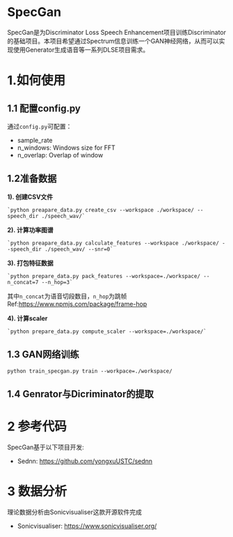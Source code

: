 # SpecGan 

SpecGan是为Discriminator Loss Speech Enhancement项目训练Discriminator的基础项目。本项目希望通过Spectrum信息训练一个GAN神经网络，从而可以实现使用Generator生成语音等一系列DLSE项目需求。

# 1.如何使用

## 1.1 配置config.py

通过`config.py`可配置：

- sample_rate
- n_windows: Windows size for FFT
- n_overlap: Overlap of window

## 1.2准备数据

**1). 创建CSV文件**

    `python preapare_data.py create_csv --workspace ./workspace/ --speech_dir ./speech_wav/`

**2). 计算功率图谱**

    `python preapare_data.py calculate_features --workspace ./workspace/ --speech_dir ./speech_wav/ --snr=0`

**3). 打包特征数据**

    `python prepare_data.py pack_features --workspace=./workspace/ --n_concat=7 --n_hop=3`

其中`n_concat`为语音切段数目，`n_hop`为跳帧 Ref:https://www.npmjs.com/package/frame-hop

**4). 计算scaler**

    `python prepare_data.py compute_scaler --workspace=./workspace/`

## 1.3 GAN网络训练

`python train_specgan.py train --workpace=./workspace/`

## 1.4 Genrator与Dicriminator的提取

# 2 参考代码

SpecGan基于以下项目开发: 

- Sednn: https://github.com/yongxuUSTC/sednn

# 3 数据分析

理论数据分析由Sonicvisualiser这款开源软件完成
- Sonicvisualiser: https://www.sonicvisualiser.org/
